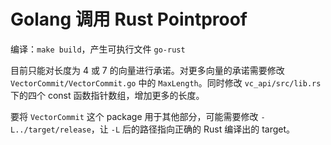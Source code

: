 # Golang 调用 Rust Pointproof

编译：`make build`，产生可执行文件 `go-rust`

目前只能对长度为 4 或 7 的向量进行承诺。对更多向量的承诺需要修改 `VectorCommit/VectorCommit.go` 中的 `MaxLength`。同时修改 `vc_api/src/lib.rs` 下的四个 const 函数指针数组，增加更多的长度。

要将 `VectorCommit` 这个 package 用于其他部分，可能需要修改 `-L../target/release`，让 `-L` 后的路径指向正确的 Rust 编译出的 target。
